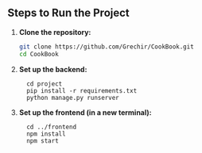 ## Steps to Run the Project

1. **Clone the repository:**
   ```bash
   git clone https://github.com/Grechir/CookBook.git
   cd CookBook

2. **Set up the backend:**
   ```
     cd project
     pip install -r requirements.txt
     python manage.py runserver
   ```
   
3. **Set up the frontend (in a new terminal):**
   ```
     cd ../frontend
     npm install
     npm start
   ```
